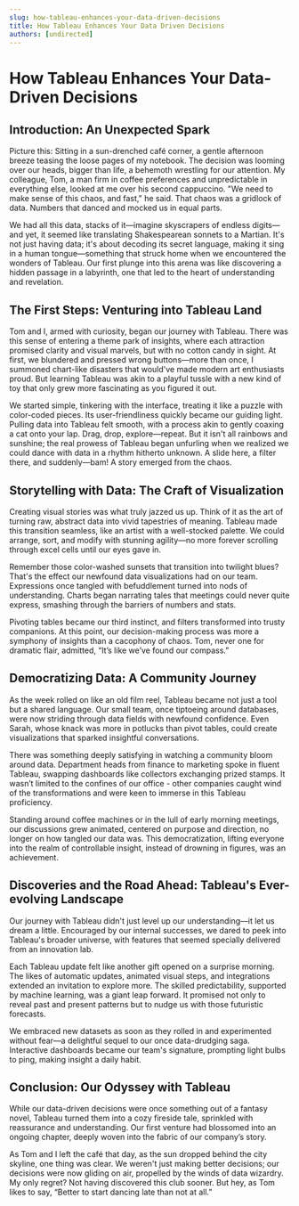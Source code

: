 ```yaml
---
slug: how-tableau-enhances-your-data-driven-decisions
title: How Tableau Enhances Your Data Driven Decisions
authors: [undirected]
---
```



# How Tableau Enhances Your Data-Driven Decisions

## Introduction: An Unexpected Spark

Picture this: Sitting in a sun-drenched café corner, a gentle afternoon breeze teasing the loose pages of my notebook. The decision was looming over our heads, bigger than life, a behemoth wrestling for our attention. My colleague, Tom, a man firm in coffee preferences and unpredictable in everything else, looked at me over his second cappuccino. "We need to make sense of this chaos, and fast," he said. That chaos was a gridlock of data. Numbers that danced and mocked us in equal parts.

We had all this data, stacks of it—imagine skyscrapers of endless digits—and yet, it seemed like translating Shakespearean sonnets to a Martian. It's not just having data; it's about decoding its secret language, making it sing in a human tongue—something that struck home when we encountered the wonders of Tableau. Our first plunge into this arena was like discovering a hidden passage in a labyrinth, one that led to the heart of understanding and revelation.

## The First Steps: Venturing into Tableau Land

Tom and I, armed with curiosity, began our journey with Tableau. There was this sense of entering a theme park of insights, where each attraction promised clarity and visual marvels, but with no cotton candy in sight. At first, we blundered and pressed wrong buttons—more than once, I summoned chart-like disasters that would've made modern art enthusiasts proud. But learning Tableau was akin to a playful tussle with a new kind of toy that only grew more fascinating as you figured it out.

We started simple, tinkering with the interface, treating it like a puzzle with color-coded pieces. Its user-friendliness quickly became our guiding light. Pulling data into Tableau felt smooth, with a process akin to gently coaxing a cat onto your lap. Drag, drop, explore—repeat. But it isn't all rainbows and sunshine; the real prowess of Tableau began unfurling when we realized we could dance with data in a rhythm hitherto unknown. A slide here, a filter there, and suddenly—bam! A story emerged from the chaos.

## Storytelling with Data: The Craft of Visualization

Creating visual stories was what truly jazzed us up. Think of it as the art of turning raw, abstract data into vivid tapestries of meaning. Tableau made this transition seamless, like an artist with a well-stocked palette. We could arrange, sort, and modify with stunning agility—no more forever scrolling through excel cells until our eyes gave in.

Remember those color-washed sunsets that transition into twilight blues? That's the effect our newfound data visualizations had on our team. Expressions once tangled with befuddlement turned into nods of understanding. Charts began narrating tales that meetings could never quite express, smashing through the barriers of numbers and stats. 

Pivoting tables became our third instinct, and filters transformed into trusty companions. At this point, our decision-making process was more a symphony of insights than a cacophony of chaos. Tom, never one for dramatic flair, admitted, “It’s like we’ve found our compass.”

## Democratizing Data: A Community Journey

As the week rolled on like an old film reel, Tableau became not just a tool but a shared language. Our small team, once tiptoeing around databases, were now striding through data fields with newfound confidence. Even Sarah, whose knack was more in potlucks than pivot tables, could create visualizations that sparked insightful conversations.

There was something deeply satisfying in watching a community bloom around data. Department heads from finance to marketing spoke in fluent Tableau, swapping dashboards like collectors exchanging prized stamps. It wasn’t limited to the confines of our office - other companies caught wind of the transformations and were keen to immerse in this Tableau proficiency. 

Standing around coffee machines or in the lull of early morning meetings, our discussions grew animated, centered on purpose and direction, no longer on how tangled our data was. This democratization, lifting everyone into the realm of controllable insight, instead of drowning in figures, was an achievement.

## Discoveries and the Road Ahead: Tableau's Ever-evolving Landscape

Our journey with Tableau didn't just level up our understanding—it let us dream a little. Encouraged by our internal successes, we dared to peek into Tableau's broader universe, with features that seemed specially delivered from an innovation lab.

Each Tableau update felt like another gift opened on a surprise morning. The likes of automatic updates, animated visual steps, and integrations extended an invitation to explore more. The skilled predictability, supported by machine learning, was a giant leap forward. It promised not only to reveal past and present patterns but to nudge us with those futuristic forecasts.

We embraced new datasets as soon as they rolled in and experimented without fear—a delightful sequel to our once data-drudging saga. Interactive dashboards became our team's signature, prompting light bulbs to ping, making insight a daily habit.

## Conclusion: Our Odyssey with Tableau

While our data-driven decisions were once something out of a fantasy novel, Tableau turned them into a cozy fireside tale, sprinkled with reassurance and understanding. Our first venture had blossomed into an ongoing chapter, deeply woven into the fabric of our company’s story.

As Tom and I left the café that day, as the sun dropped behind the city skyline, one thing was clear. We weren't just making better decisions; our decisions were now gliding on air, propelled by the winds of data wizardry. My only regret? Not having discovered this club sooner. But hey, as Tom likes to say, “Better to start dancing late than not at all.”
